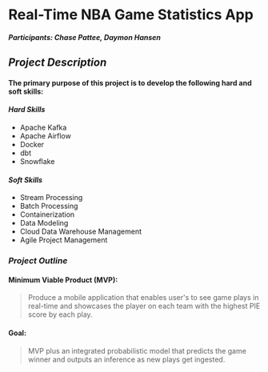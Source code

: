 # Real-Time NBA Game Statistics App
##### **Participants: Chase Pattee, Daymon Hansen**

## ***Project Description***
#### The primary purpose of this project is to develop the following hard and soft skills:
#### ***Hard Skills***
- Apache Kafka
- Apache Airflow
- Docker
- dbt
- Snowflake
#### ***Soft Skills***
- Stream Processing
- Batch Processing
- Containerization
- Data Modeling
- Cloud Data Warehouse Management
- Agile Project Management

### ***Project Outline***
#### **Minimum Viable Product (MVP)**: 
> Produce a mobile application that enables user's to see game plays in real-time and showcases the player on each team with the highest PIE score by each play.
#### **Goal**:
> MVP plus an integrated probabilistic model that predicts the game winner and outputs an inference as new plays get ingested.
